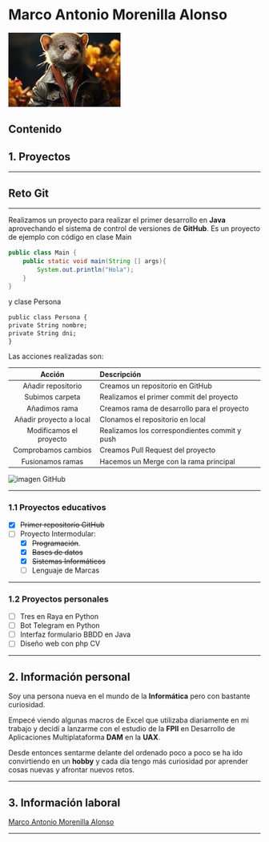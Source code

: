 # Marco Antonio Morenilla Alonso

![Imagen Huron](recursos/huron.jpg)

## Contenido

## 1. Proyectos

***

## Reto Git 

***

Realizamos un proyecto para realizar el primer desarrollo en **Java** aprovechando el sistema de control de versiones de **GitHub**.
Es un proyecto de ejemplo con código en clase Main

``` java 
public class Main {
    public static void main(String [] args){
        System.out.println("Hola");
    }
}
```

y clase Persona

```
public class Persona {
private String nombre;
private String dni;
}
````
Las acciones realizadas son:

| Acción                   | Descripción                                    |
|:------------------------:|:-----------------------------------------------|
| Añadir repositorio       | Creamos un repositorio en GitHub               |
| Subimos carpeta          | Realizamos el primer commit del proyecto       |
| Añadimos rama            | Creamos rama de desarrollo para el proyecto    |
| Añadir proyecto a local  | Clonamos el repositorio en local               |
| Modificamos el proyecto  | Realizamos los correspondientes commit y push  |
| Comprobamos cambios      | Creamos Pull Request del proyecto              |
| Fusionamos ramas         | Hacemos un Merge con la rama principal         |

![imagen GitHub](recursos/github.jpg)

***

### 1.1 Proyectos educativos

- [x] ~~Primer repositorio GitHub~~
- [ ] Proyecto Intermodular:
    - [x] ~~Programación~~.
    - [x] ~~Bases de datos~~
    - [x] ~~Sistemas Informáticos~~
    - [ ] Lenguaje de Marcas

***

### 1.2 Proyectos personales

- [ ] Tres en Raya en Python
- [ ] Bot Telegram en Python
- [ ] Interfaz formulario BBDD en Java
- [ ] Diseño web con php CV
      
***

## 2. Información personal

Soy una persona nueva en el mundo de la **Informática** pero con bastante curiosidad.

Empecé viendo algunas macros de Excel que utilizaba diariamente en mi trabajo y decidí a lanzarme con el estudio de la **FPII** en Desarrollo de Aplicaciones Multiplataforma **DAM** en la **UAX**.

Desde entonces sentarme delante del ordenado poco a poco se ha ido convirtiendo en un **hobby** y cada día tengo más curiosidad por aprender cosas nuevas y afrontar nuevos retos.

***

## 3. Información laboral
[Marco Antonio Morenilla Alonso](https://es.linkedin.com/in/marco-antonio-morenilla-alonso-826b0490)

***

